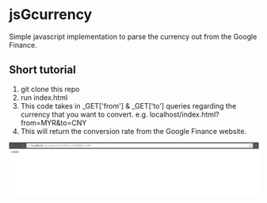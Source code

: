 # jsGcurrency
Simple javascript implementation to parse the currency out from the Google Finance.

## Short tutorial

1. git clone this repo
2. run index.html
3. This code takes in _GET['from'] & _GET['to'] queries regarding the currency that you want to convert.
    e.g. localhost/index.html?from=MYR&to=CNY
4. This will return the conversion rate from the Google Finance website.

![alt tag](https://github.com/leopck/jsGcurrency/blob/readme-1/Capture.PNG)
